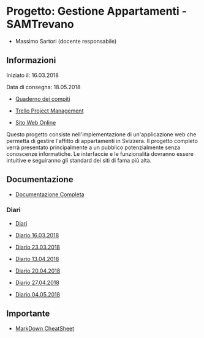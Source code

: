 # Progetto: Gestione Appartamenti - SAMTrevano

- Massimo Sartori (docente responsabile)

## Informazioni
Iniziato il: 16.03.2018

Data di consegna: 18.05.2018

- [Quaderno dei compiti](Documentazione/qdc_gestioneAppartamenti.pdf)

- [Trello Project Management](https://trello.com/b/sYnInYed/gestione-appartamenti)

- [Sito Web Online](http://samtinfo.ch/gestaff/)

Questo progetto consiste nell'implementazione di un'applicazione web che permetta di gestire l'affitto di appartamenti in Svizzera.
Il progetto completo verrà presentato principalmente a un pubblico potenzialmente senza conoscenze informatiche. Le interfaccie e le funzionalità dovranno essere intuitive e seguiranno gli standard dei siti di fama più alta.
  
## Documentazione
- [Documentazione Completa](Documentazione/Documentazione.md)

### Diari
- [Diari](Documentazione/Diari/)

- [Diario 16.03.2018](Documentazione/Diari/Diario_I3_Gestione_Appartamenti_2018_03_16.md)
- [Diario 23.03.2018](Documentazione/Diari/Diario_I3_Gestione_Appartamenti_2018_03_23.md)
- [Diario 13.04.2018](Documentazione/Diari/Diario_I3_Gestione_Appartamenti_2018_04_13.md)
- [Diario 20.04.2018](Documentazione/Diari/Diario_I3_Gestione_Appartamenti_2018_04_20.md)
- [Diario 27.04.2018](Documentazione/Diari/Diario_I3_Gestione_Appartamenti_2018_04_27.md)
- [Diario 04.05.2018](Documentazione/Diari/Diario_I3_Gestione_Appartamenti_2018_05_04.md)



## Importante
- [MarkDown CheatSheet](Guide/markdownCheatSheet.md)

